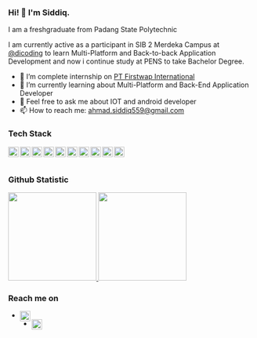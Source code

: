 ### Hi! 👋 I'm Siddiq.

I am a freshgraduate from Padang State Polytechnic 

I am currently active as a participant in SIB 2 Merdeka Campus at <a href="https://kampusmerdeka.kemdikbud.go.id/activity/active">@dicoding</a> to learn Multi-Platform and Back-to-back Application Development and now i continue study at PENS to take Bachelor Degree. 

- 🔭 I’m complete internship on <a href="https://www.1rstwap.com/">PT Firstwap International</a>
- 🌱 I’m currently learning about Multi-Platform and Back-End Application Developer
- 💬 Feel free to ask me about IOT and android developer
- 📫 How to reach me: ahmad.siddiq559@gmail.com

### Tech Stack
  <a href="#"><img align="left" alt="JavaScript" title="JavaScript" width="21px" src="https://upload.wikimedia.org/wikipedia/commons/9/99/Unofficial_JavaScript_logo_2.svg" /></a>
  <a href="https://nodejs.org/"><img align="left" alt="NodeJS" title="NodeJS" width="21px" src="https://seeklogo.com/images/N/nodejs-logo-FBE122E377-seeklogo.com.png" /></a>
  <a href="https://www.java.com/en/"><img align="left" alt="React" title="Java" width="21px" src="https://seeklogo.com/images/J/java-logo-7833D1D21A-seeklogo.com.png" /></a>
   <a href="https://go.dev/en/"><img align="left" alt="React" title="Go" width="21px" src="https://seeklogo.com/images/G/golang-go-logo-F87103EF81-seeklogo.com.png" /></a>
  <a href="https://laravel.com/"><img align="left" alt="Laravel" title="Laravel" width="21px" src="https://seeklogo.com/images/L/laravel-logo-41EC1D4C3F-seeklogo.com.png" /></a>
  <a href="https://en.wikipedia.org/wiki/C_(programming_language)"><img align="left" alt="C" title="C" width="21px" src="https://seeklogo.com/images/C/c-programming-language-logo-9B32D017B1-seeklogo.com.png" /></a>
  <a href="https://flutter.dev/"><img align="left" alt="Flutter" title="Flutter" width="21px" src="https://seeklogo.com/images/F/flutter-logo-5086DD11C5-seeklogo.com.png" /></a>
  <a href="https://www.python.org/"><img align="left" alt="Python" title="Python" width="21px" src="https://seeklogo.com/images/P/python-logo-A32636CAA3-seeklogo.com.png" /></a>
  <a href="https://www.arduino.cc/"><img align="left" alt="Arduino" title="Arduino" width="21px" src="https://seeklogo.com/images/A/arduino-logo-5B8F98793E-seeklogo.com.png" /></a>
  <a href="https://www.mysql.com/"><img align="left" alt="MySql" title="MySql" width="21px" src="https://seeklogo.com/images/M/mysql-logo-B047FB7790-seeklogo.com.png" /></a>
  <br>
  <br>
  
### Github Statistic
<p align="left">
<a href="https://github.com/Swildz">
  <img height="180em" src="https://github-readme-stats-eight-theta.vercel.app/api?username=Swildz&show_icons=true&theme=algolia&include_all_commits=true&count_private=true"/>
  <img height="180em" src="https://github-readme-stats-eight-theta.vercel.app/api/top-langs/?username=Swildz&layout=compact&langs_count=8&theme=algolia"/>
</a>
</p>

### Reach me on
- <a href="https://www.linkedin.com/in/ahmad-siddiq-528092230/"><img align="left" alt="LinkedIn" title="LinkedIn" width ="21px" src="https://seeklogo.com/images/L/linked-in-linkedin-logo-92FF20BA9B-seeklogo.com.png" /></a>
- <a href="https://www.instagram.com/ahmadsiddiq_slav01/"><img align="left" alt="Instagram" title="Instagram" width ="21px" src="https://seeklogo.com/images/I/instagram-new-2016-logo-D9D42A0AD4-seeklogo.com.png" /></a>

<!---
Swildz/Swildz is a ✨ special ✨ repository because its `README.md` (this file) appears on your GitHub profile.
You can click the Preview link to take a look at your changes.
--->
